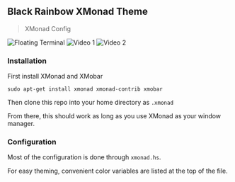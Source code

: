 ## Black Rainbow XMonad Theme
> XMonad Config

![Floating Terminal](https://github.com/quentunahelper/Black-Rainbow-XMonad-Theme/images/terminalFloat.png)
![Video 1](https://github.com/quentunahelper/Black-Rainbow-XMonad-Theme/images/video.png)
![Video 2](https://github.com/quentunahelper/Black-Rainbow-XMonad-Theme/images/video2.png)

### Installation

First install XMonad and XMobar

```
sudo apt-get install xmonad xmonad-contrib xmobar
```

Then clone this repo into your home directory as `.xmonad`

From there, this should work as long as you use XMonad as your window manager.

### Configuration

Most of the configuration is done through `xmonad.hs`.

For easy theming, convenient color variables are listed at the top of the file.


